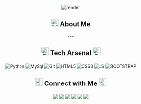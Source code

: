 <div align="center">
  
  ![render](https://capsule-render.vercel.app/api?type=waving&height=250&color=gradient&customColorList=4,20&text=Anurag%20Aman&reversal=true&textBg=false&fontColor=f7f5f5&fontAlign=50&fontAlignY=48)
</div>

<div align="center"><h2><img src="https://raw.githubusercontent.com/Tarikul-Islam-Anik/Animated-Fluent-Emojis/master/Emojis/People%20with%20professions/Man%20Technologist%20Light%20Skin%20Tone.png" alt="Man Technologist Light Skin Tone" width="25" height="25" /> About Me </h2></div>
<div align="center"><p>---</p></div>


<h2 align="center"><img src="https://raw.githubusercontent.com/Tarikul-Islam-Anik/Animated-Fluent-Emojis/master/Emojis/Travel%20and%20places/Rocket.png" alt="Rocket" width="25" height="25" /> Tech Arsenal <img src="https://raw.githubusercontent.com/Tarikul-Islam-Anik/Animated-Fluent-Emojis/master/Emojis/Travel%20and%20places/Rocket.png" alt="Rocket" width="25" height="25" /></h2>

###

<div align="center">

  
  ![Python](https://ziadoua.github.io/m3-Markdown-Badges/badges/Python/python3.svg)
  ![MySql](https://ziadoua.github.io/m3-Markdown-Badges/badges/MySQL/mysql1.svg) 
  ![Git](https://ziadoua.github.io/m3-Markdown-Badges/badges/Git/git1.svg) 
  ![HTML5](https://ziadoua.github.io/m3-Markdown-Badges/badges/HTML/html1.svg)
  ![CSS3](https://ziadoua.github.io/m3-Markdown-Badges/badges/CSS/css1.svg)
  ![JS](https://ziadoua.github.io/m3-Markdown-Badges/badges/Javascript/javascript3.svg)
  ![BOOTSTRAP](https://ziadoua.github.io/m3-Markdown-Badges/badges/Bootstrap/bootstrap1.svg)
</div>

###

<h2 align="center"><img src="https://raw.githubusercontent.com/Tarikul-Islam-Anik/Animated-Fluent-Emojis/master/Emojis/Hand%20gestures/Folded%20Hands%20Medium-Light%20Skin%20Tone.png" alt="Folded Hands Medium-Light Skin Tone" width="25" height="25" /> Connect with Me <img src="https://raw.githubusercontent.com/Tarikul-Islam-Anik/Animated-Fluent-Emojis/master/Emojis/Hand%20gestures/Folded%20Hands%20Medium-Light%20Skin%20Tone.png" alt="Folded Hands Medium-Light Skin Tone" width="25" height="25" /></h2>

###

<div align="center">

  <a href="https://linkedin.com/in/anuragaman25" target="blank">
<img src=https://ziadoua.github.io/m3-Markdown-Badges/badges/LinkedIn/linkedin2.svg /></a>

<a href="https://github.com/anuragaman25" target="blank">
<img src=https://ziadoua.github.io/m3-Markdown-Badges/badges/Github/github3.svg /></a>

<a href="mailto:anuragaman10@gmail.com" target="blank">
<img src=https://ziadoua.github.io/m3-Markdown-Badges/badges/Gmail/gmail1.svg /></a>

<a href="https://twitter.com/anurag_aman25" target="blank">
<img src=https://ziadoua.github.io/m3-Markdown-Badges/badges/Twitter/twitter2.svg /></a>

<a href="https://www.discord.com/anuragaman25" target="blank">
<img src=https://ziadoua.github.io/m3-Markdown-Badges/badges/Discord/discord1.svg /></a>

<a href="https://instagram.com/__am25an__" target="blank">
<img src=https://ziadoua.github.io/m3-Markdown-Badges/badges/Instagram/instagram1.svg /></a>
</div>

###
